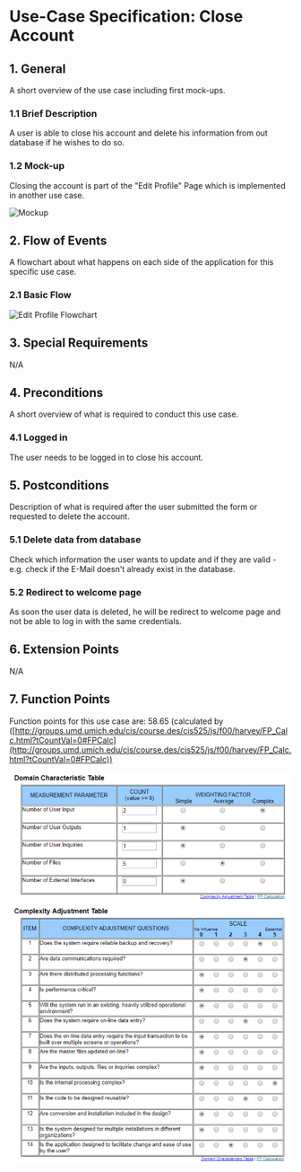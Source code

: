 # Use-Case Specification: Close Account

## 1. General

A short overview of the use case including first mock-ups.

### 1.1 Brief Description

A user is able to close his account and delete his information from out database if he wishes to do so.

### 1.2 Mock-up

Closing the account is part of the "Edit Profile" Page which is implemented in another use case.

![Mockup](https://github.com/phoenixfeder/fc-com/raw/master/UseCases/CloseAccount/CloseAccountMockupLarge.JPG)

## 2. Flow of Events

A flowchart about what happens on each side of the application for this specific use case.

### 2.1 Basic Flow

![Edit Profile Flowchart](https://github.com/phoenixfeder/fc-com/raw/master/UseCases/CloseAccount/CloseAccountFlowchart.png)

## 3. Special Requirements

N/A

## 4. Preconditions

A short overview of what is required to conduct this use case.

### 4.1 Logged in

The user needs to be logged in to close his account.

## 5. Postconditions

Description of what is required after the user submitted the form or requested to delete the account.

### 5.1 Delete data from database

Check which information the user wants to update and if they are valid - e.g. check if the
E-Mail doesn't already exist in the database.

### 5.2 Redirect to welcome page

As soon the user data is deleted, he will be redirect to welcome page and not be able to log in
with the same credentials.

## 6. Extension Points

N/A

## 7. Function Points

Function points for this use case are: 58.65 (calculated by ([http://groups.umd.umich.edu/cis/course.des/cis525/js/f00/harvey/FP_Calc.html?tCountVal=0#FPCalc](http://groups.umd.umich.edu/cis/course.des/cis525/js/f00/harvey/FP_Calc.html?tCountVal=0#FPCalc))

![DCT](dct.png)
![CAT](cat.png)
